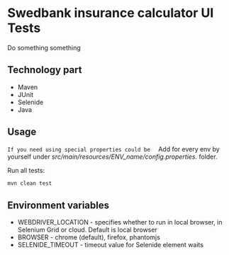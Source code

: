 # Swedbank insurance calculator UI Tests
Do something something

## Technology part
- Maven
- JUnit
- Selenide
- Java

## Usage
```If you need using special properties could be  ```
Add for every env by yourself under *src/main/resources/ENV_name/*config.properties.** folder.

Run all tests:
``` bash
mvn clean test
```
## Environment variables
* WEBDRIVER_LOCATION - specifies whether to run in local browser, in Selenium Grid or cloud. Default is local browser
* BROWSER - chrome (default), firefox, phantomjs
* SELENIDE_TIMEOUT - timeout value for Selenide element waits